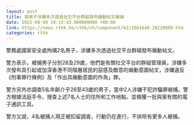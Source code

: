 ```yaml
---
layout: post
title: 兩男子涉嫌多次透過社交平台群組發布煽動帖文被捕
date: 2022-08-09 19:15:43.000000000 +08:00
link: https://news.rthk.hk/rthk/ch/component/k2/1661648-20220809.htm
categories: rthk
---
```


警務處國家安全處拘捕2名男子，涉嫌多次透過社交平台群組發布煽動帖文。

警方表示，被捕男子分別28及29歲，他們是有關社交平台的群組管理員，涉嫌多次發布具引起或加深香港不同階層居民的惡感及敵意的煽動意圖帖文，涉嫌違反《刑事罪行條例》及「作出具煽動意圖的作為」罪。

警方另外亦調查5名年齡介乎28至43歲的男子，當中2人涉嫌干犯詐騙罪被捕。警方根據法庭手令，搜查上述7名人士的住所和工作地點，並檢獲一批與案有關的電子通訊工具。

警方又說，4名被捕人現正被扣留調查，行動仍在進行，不排除有更多人被捕。
